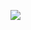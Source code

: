 [![](https://mermaid.ink/img/pako:eNptks1OwzAMx1-lyqmI7QUqLhNcdgBNDHFAvXiN11lK7cpNJtjYu5N-bGrpckkc_-2f4_hsCrFoMlM4aJoXglKhyjmJizYHYUyefpfL5B1rFRu86GtoqAA3l3ygw3205p43OGIJVnTNHpXR59yLOuY897n3tuvRSwGaPoxuagjNv6smogsShiFDuvVKXCZVZw3Ky5R6LXcMc1TGzEMwhwpVxhjwyBanaGIqCPRZVJHkU07pfdysB2MuftOOdAMl8a32oG7CttS_8E2OsNpBOi0sgKMTXFPcL6H_khF3OWnTqk0ycu5EHAInbb9xHlR3qHX3_CHsYhYm9qwCsnGgOlBu_AErzE0Wjxb3EJzPTc6tFOKXb3-4MJnXgAujEsqDyfbgmmiF2sZ-DwN5ldTAXyLVTYSW2rEZJrjdLn-e4ubk?type=png)](https://mermaid.live/edit#pako:eNptks1OwzAMx1-lyqmI7QUqLhNcdgBNDHFAvXiN11lK7cpNJtjYu5N-bGrpckkc_-2f4_hsCrFoMlM4aJoXglKhyjmJizYHYUyefpfL5B1rFRu86GtoqAA3l3ygw3205p43OGIJVnTNHpXR59yLOuY897n3tuvRSwGaPoxuagjNv6smogsShiFDuvVKXCZVZw3Ky5R6LXcMc1TGzEMwhwpVxhjwyBanaGIqCPRZVJHkU07pfdysB2MuftOOdAMl8a32oG7CttS_8E2OsNpBOi0sgKMTXFPcL6H_khF3OWnTqk0ycu5EHAInbb9xHlR3qHX3_CHsYhYm9qwCsnGgOlBu_AErzE0Wjxb3EJzPTc6tFOKXb3-4MJnXgAujEsqDyfbgmmiF2sZ-DwN5ldTAXyLVTYSW2rEZJrjdLn-e4ubk)

